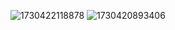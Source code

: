 ![1730422118878](https://github.com/user-attachments/assets/177fb97b-86a4-4642-8107-2c3ea9dff650)
![1730420893406](https://github.com/user-attachments/assets/cbfa75b8-feb1-4a6f-bf29-76e18f1443c7)
